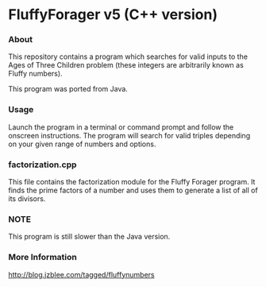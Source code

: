 # FluffyForager v5 (C++ version) #

### About ###

This repository contains a program which searches for valid inputs to the Ages of Three Children problem (these integers are arbitrarily known as Fluffy numbers).

This program was ported from Java.

### Usage ###

Launch the program in a terminal or command prompt and follow the onscreen instructions. The program will search for valid triples depending on your given range of numbers and options.

### factorization.cpp ###

This file contains the factorization module for the Fluffy Forager program. It finds the prime factors of a number and uses them to generate a list of all of its divisors.

### NOTE ###

This program is still slower than the Java version.

### More Information ###

http://blog.jzblee.com/tagged/fluffynumbers
